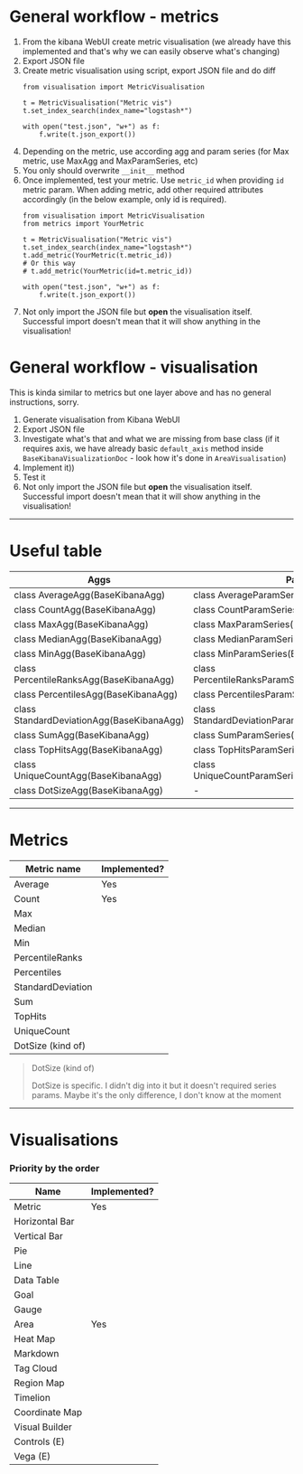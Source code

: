 # General workflow - metrics

1. From the kibana WebUI create metric visualisation (we already have this implemented and that's why we can easily observe what's changing)
2. Export JSON file
3. Create metric visualisation using script, export JSON file and do diff
    ```
    from visualisation import MetricVisualisation

    t = MetricVisualisation("Metric vis")
    t.set_index_search(index_name="logstash*")

    with open("test.json", "w+") as f:
        f.write(t.json_export())
    ```
4. Depending on the metric, use according agg and param series (for Max metric, use MaxAgg and MaxParamSeries, etc)
5. You only should overwrite `__init__` method
6. Once implemented, test your metric. Use `metric_id` when providing `id` metric param. When adding metric, add other required attributes accordingly (in the below example, only id is required).
    ```
    from visualisation import MetricVisualisation
    from metrics import YourMetric

    t = MetricVisualisation("Metric vis")
    t.set_index_search(index_name="logstash*")
    t.add_metric(YourMetric(t.metric_id))
    # Or this way
    # t.add_metric(YourMetric(id=t.metric_id))

    with open("test.json", "w+") as f:
        f.write(t.json_export())
    ```
7. Not only import the JSON file but **open** the visualisation itself. Successful import doesn't mean that it will show anything in the visualisation!

# General workflow - visualisation

This is kinda similar to metrics but one layer above and has no general instructions, sorry.

1. Generate visualisation from Kibana WebUI
2. Export JSON file
3. Investigate what's that and what we are missing from base class (if it requires axis, we have already basic `default_axis` method inside `BaseKibanaVisualizationDoc` - look how it's done in `AreaVisualisation`)
4. Implement it))
5. Test it
6. Not only import the JSON file but **open** the visualisation itself. Successful import doesn't mean that it will show anything in the visualisation!

---

# Useful table

| Aggs                                      | Params Series                                              |
| ----------------------------------------- | ---------------------------------------------------------- |
| class AverageAgg(BaseKibanaAgg)           | class AverageParamSeries(BaseKibanaSeriesParams)           |
| class CountAgg(BaseKibanaAgg)             | class CountParamSeries(BaseKibanaSeriesParams)             |
| class MaxAgg(BaseKibanaAgg)               | class MaxParamSeries(BaseKibanaSeriesParams)               |
| class MedianAgg(BaseKibanaAgg)            | class MedianParamSeries(BaseKibanaSeriesParams)            |
| class MinAgg(BaseKibanaAgg)               | class MinParamSeries(BaseKibanaSeriesParams)               |
| class PercentileRanksAgg(BaseKibanaAgg)   | class PercentileRanksParamSeries(BaseKibanaSeriesParams)   |
| class PercentilesAgg(BaseKibanaAgg)       | class PercentilesParamSeries(BaseKibanaSeriesParams)       |
| class StandardDeviationAgg(BaseKibanaAgg) | class StandardDeviationParamSeries(BaseKibanaSeriesParams) |
| class SumAgg(BaseKibanaAgg)               | class SumParamSeries(BaseKibanaSeriesParams)               |
| class TopHitsAgg(BaseKibanaAgg)           | class TopHitsParamSeries(BaseKibanaSeriesParams)           |
| class UniqueCountAgg(BaseKibanaAgg)       | class UniqueCountParamSeries(BaseKibanaSeriesParams)       |
| class DotSizeAgg(BaseKibanaAgg)           | -                                                          |

---

# Metrics

| Metric name           | Implemented? |
| --------------------- | ------------ |
| Average               | Yes          |
| Count                 | Yes          |
| Max                   |              |
| Median                |              |
| Min                   |              |
| PercentileRanks       |              |
| Percentiles           |              |
| StandardDeviation     |              |
| Sum                   |              |
| TopHits               |              |
| UniqueCount           |              |
| DotSize (kind of)     |              |

> DotSize (kind of)
> 
> DotSize is specific. I didn't dig into it but it doesn't required series params. Maybe it's the only difference, I don't know at the moment

---

# Visualisations

### Priority by the order

| Name                  | Implemented? |
| --------------------- | ------------ |
| Metric                | Yes          |
| Horizontal Bar        |              |
| Vertical Bar          |              |
| Pie                   |              |
| Line                  |              |
| Data Table            |              |
| Goal                  |              |
| Gauge                 |              |
| Area                  | Yes          |
| Heat Map              |              |
| Markdown              |              |
| Tag Cloud             |              |
| Region Map            |              |
| Timelion              |              |
| Coordinate Map        |              |
| Visual Builder        |              |
| Controls (E)          |              |
| Vega (E)              |              |